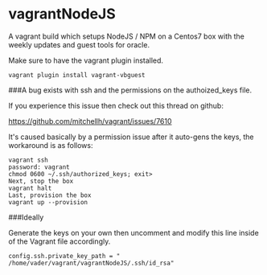 # vagrantNodeJS
A vagrant build which setups NodeJS / NPM on a Centos7 box with the weekly updates and guest tools for oracle. 

Make sure to have the vagrant plugin installed. 
``````shell
vagrant plugin install vagrant-vbguest
``````
###A bug exists with ssh and the permissions on the authoized_keys file.

If you experience this issue then check out this thread on github:

https://github.com/mitchellh/vagrant/issues/7610

It's caused basically by a permission issue after it auto-gens the keys, the workaround is as follows:
``````shell
vagrant ssh 
password: vagrant 
chmod 0600 ~/.ssh/authorized_keys; exit>
Next, stop the box 
vagrant halt
Last, provision the box 
vagrant up --provision 
``````

###Ideally 

Generate the keys on your own then uncomment and modify this line inside of the Vagrant file accordingly.
```````shell
config.ssh.private_key_path = " /home/vader/vagrant/vagrantNodeJS/.ssh/id_rsa"
```````